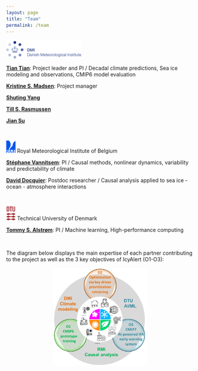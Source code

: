 ```yaml
---
layout: page
title: "Team"
permalink: /team
---
```


<img src="images/dmi_eng.png" height="40%" width="40%">

[**Tian Tian**](http://research.dmi.dk/staff/all-staff/tian/): Project leader and PI / Decadal climate predictions, Sea ice modeling and observations, CMIP6 model evaluation

[**Kristine S. Madsen**](http://research.dmi.dk/staff/all-staff/kma/): Project manager

[**Shuting Yang**](http://research.dmi.dk/staff/all-staff/shuting/)

[**Till S. Rasmussen**](http://research.dmi.dk/staff/all-staff/tar/)

[**Jian Su**](http://research.dmi.dk/staff/all-staff/jis/)

&ensp;

<img src="/images/logo_rmicolor.png" height="5%" width="5%"> Royal Meteorological Institute of Belgium

[**Stéphane Vannitsem**](https://climdyn.meteo.be/team/stephane-vannitsem): PI / Causal methods, nonlinear dynamics, variability and predictability of climate

[**David Docquier**](https://climdyn.meteo.be/team/david-docquier): Postdoc researcher / Causal analysis applied to sea ice - ocean - atmosphere interactions

&ensp;

<img src="/images/DTU_Logo.png" height="5%" width="5%"> Technical University of Denmark

[**Tommy S. Alstrøm**](https://www.dtu.dk/english/person/tommy-sonne-alstroem?id=21803&entity=profile): PI / Machine learning, High-performance computing

&ensp;

The diagram below displays the main expertise of each partner contributing to the project as well as the 3 key objectives of IcyAlert (O1-O3):

<p align="center">
  <img src="/images/IcyAlert_Partners.png" height="50%" width="50%">
</p>
